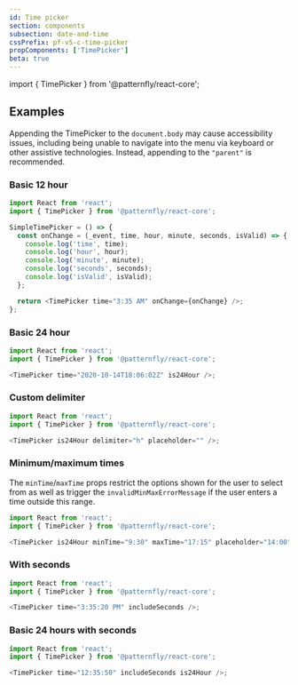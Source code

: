 ```yaml
---
id: Time picker
section: components
subsection: date-and-time
cssPrefix: pf-v5-c-time-picker
propComponents: ['TimePicker']
beta: true
---
```


import { TimePicker } from '@patternfly/react-core';

## Examples

Appending the TimePicker to the `document.body` may cause accessibility issues, including being unable to navigate into the menu via keyboard or other assistive technologies. Instead, appending to the `"parent"` is recommended.

### Basic 12 hour

```js
import React from 'react';
import { TimePicker } from '@patternfly/react-core';

SimpleTimePicker = () => {
  const onChange = (_event, time, hour, minute, seconds, isValid) => {
    console.log('time', time);
    console.log('hour', hour);
    console.log('minute', minute);
    console.log('seconds', seconds);
    console.log('isValid', isValid);
  };

  return <TimePicker time="3:35 AM" onChange={onChange} />;
};
```

### Basic 24 hour

```js
import React from 'react';
import { TimePicker } from '@patternfly/react-core';

<TimePicker time="2020-10-14T18:06:02Z" is24Hour />;
```

### Custom delimiter

```js
import React from 'react';
import { TimePicker } from '@patternfly/react-core';

<TimePicker is24Hour delimiter="h" placeholder="" />;
```

### Minimum/maximum times

The `minTime`/`maxTime` props restrict the options shown for the user to select from as well as trigger the `invalidMinMaxErrorMessage` if the user enters a time outside this range.

```js
import React from 'react';
import { TimePicker } from '@patternfly/react-core';

<TimePicker is24Hour minTime="9:30" maxTime="17:15" placeholder="14:00" />;
```

### With seconds

```js
import React from 'react';
import { TimePicker } from '@patternfly/react-core';

<TimePicker time="3:35:20 PM" includeSeconds />;
```

### Basic 24 hours with seconds

```js
import React from 'react';
import { TimePicker } from '@patternfly/react-core';

<TimePicker time="12:35:50" includeSeconds is24Hour />;
```
